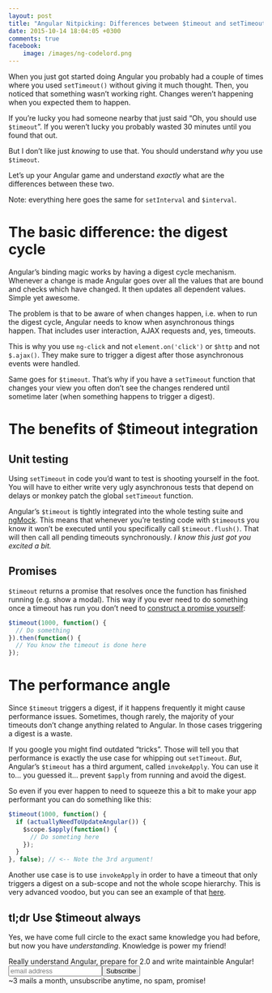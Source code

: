 ```yaml
---
layout: post
title: "Angular Nitpicking: Differences between $timeout and setTimeout()"
date: 2015-10-14 18:04:05 +0300
comments: true
facebook:
    image: /images/ng-codelord.png
---
```


When you just got started doing Angular you probably had a couple of times where you used `setTimeout()` without giving it much thought. Then, you noticed that something wasn’t working right. Changes weren’t happening when you expected them to happen.

If you’re lucky you had someone nearby that just said “Oh, you should use `$timeout`”. If you weren’t lucky you probably wasted 30 minutes until you found that out.

But I don’t like just *knowing* to use that. You should understand *why* you use `$timeout`.

Let’s up your Angular game and understand *exactly* what are the differences between these two.

Note: everything here goes the same for `setInterval` and `$interval`.

# The basic difference: the digest cycle

Angular’s binding magic works by having a digest cycle mechanism. Whenever a change is made Angular goes over all the values that are bound and checks which have changed. It then updates all dependent values. Simple yet awesome.

The problem is that to be aware of when changes happen, i.e. when to run the digest cycle, Angular needs to know when asynchronous things happen. That includes user interaction, AJAX requests and, yes, timeouts.

This is why you use `ng-click` and not `element.on('click')` or `$http` and not `$.ajax()`. They make sure to trigger a digest after those asynchronous events were handled.

Same goes for `$timeout`. That’s why if you have a `setTimeout` function that changes your view you often don’t see the changes rendered until sometime later (when something happens to trigger a digest).

# The benefits of $timeout integration

## Unit testing

Using `setTimeout` in code you’d want to test is shooting yourself in the foot. You will have to either write very ugly asynchronous tests that depend on delays or monkey patch the global `setTimeout` function.

Angular’s `$timeout` is tightly integrated into the whole testing suite and [ngMock](https://docs.angularjs.org/api/ngMock). This means that whenever you’re testing code with `$timeout`s you know it won’t be executed until you specifically call `$timeout.flush()`. That will then call all pending timeouts synchronously. *I know this just got you excited a bit.*

## Promises

`$timeout` returns a promise that resolves once the function has finished running (e.g. show a modal). This way if you ever need to do something once a timeout has run you don’t need to [construct a promise yourself](http://www.codelord.net/2015/10/07/angular-2-preparation-killing-controllers/):

```javascript
$timeout(1000, function() {
  // Do something
}).then(function() {
  // You know the timeout is done here
});
```

# The performance angle

Since `$timeout` triggers a digest, if it happens frequently it might cause performance issues. Sometimes, though rarely, the majority of your timeouts don’t change anything related to Angular. In those cases triggering a digest is a waste.

If you google you might find outdated “tricks”. Those will tell you that performance is exactly the use case for whipping out `setTimeout`. *But*, Angular’s `$timeout` has a third argument, called `invokeApply`. You can use it to… you guessed it… prevent `$apply` from running and avoid the digest.

So even if you ever happen to need to squeeze this a bit to make your app performant you can do something like this:

```javascript
$timeout(1000, function() {
  if (actuallyNeedToUpdateAngular()) {
    $scope.$apply(function() {
      // Do someting here
    });
  }
}, false); // <-- Note the 3rd argument!
```

Another use case is to use `invokeApply` in order to have a timeout that only triggers a digest on a sub-scope and not the whole scope hierarchy. This is very advanced voodoo, but you can see an example of that [here](http://blog.500tech.com/is-reactjs-fast/).

## tl;dr Use $timeout always

Yes, we have come full circle to the exact same knowledge you had before, but now you have *understanding*. Knowledge is power my friend!

<!-- Begin MailChimp Signup Form -->
<div id="mc_embed_signup" class="cta">
<form action="http://codelord.us6.list-manage.com/subscribe/post?u=78b36f07d7d2e7e91eb8deee3&amp;id=c9a8d439c8" method="post" id="mc-embedded-subscribe-form" name="mc-embedded-subscribe-form" class="validate" target="_blank" novalidate>
    <label for="mce-EMAIL">Really understand Angular, prepare for 2.0 and write maintainble Angular!</label>
    <input type="email" value="" name="EMAIL" class="email" id="mce-EMAIL" placeholder="email address" required style="display: inline"><!--
    --><input type="submit" value="Subscribe" name="subscribe" id="mc-embedded-subscribe" class="button" style="display: inline">
    <input type="hidden" value="" name="SIGNUP_URL" class="email" id="mce-SIGNUP_URL">
    <div class="promise">~3 mails a month, unsubscribe anytime, no spam, promise!</div>
</form>
</div>
<script type="text/javascript">
document.getElementById('mce-SIGNUP_URL').value = document.location.href;
</script>
<!--End mc_embed_signup-->

